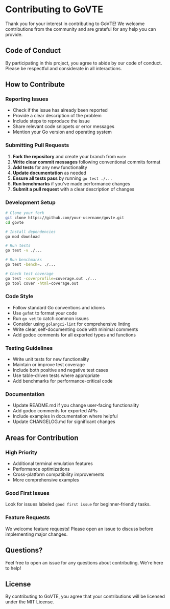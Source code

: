 # Contributing to GoVTE

Thank you for your interest in contributing to GoVTE! We welcome contributions from the community and are grateful for any help you can provide.

## Code of Conduct

By participating in this project, you agree to abide by our code of conduct. Please be respectful and considerate in all interactions.

## How to Contribute

### Reporting Issues

- Check if the issue has already been reported
- Provide a clear description of the problem
- Include steps to reproduce the issue
- Share relevant code snippets or error messages
- Mention your Go version and operating system

### Submitting Pull Requests

1. **Fork the repository** and create your branch from `main`
2. **Write clear commit messages** following conventional commits format
3. **Add tests** for any new functionality
4. **Update documentation** as needed
5. **Ensure all tests pass** by running `go test ./...`
6. **Run benchmarks** if you've made performance changes
7. **Submit a pull request** with a clear description of changes

### Development Setup

```bash
# Clone your fork
git clone https://github.com/your-username/govte.git
cd govte

# Install dependencies
go mod download

# Run tests
go test -v ./...

# Run benchmarks
go test -bench=. ./...

# Check test coverage
go test -coverprofile=coverage.out ./...
go tool cover -html=coverage.out
```

### Code Style

- Follow standard Go conventions and idioms
- Use `gofmt` to format your code
- Run `go vet` to catch common issues
- Consider using `golangci-lint` for comprehensive linting
- Write clear, self-documenting code with minimal comments
- Add godoc comments for all exported types and functions

### Testing Guidelines

- Write unit tests for new functionality
- Maintain or improve test coverage
- Include both positive and negative test cases
- Use table-driven tests where appropriate
- Add benchmarks for performance-critical code

### Documentation

- Update README.md if you change user-facing functionality
- Add godoc comments for exported APIs
- Include examples in documentation where helpful
- Update CHANGELOG.md for significant changes

## Areas for Contribution

### High Priority

- Additional terminal emulation features
- Performance optimizations
- Cross-platform compatibility improvements
- More comprehensive examples

### Good First Issues

Look for issues labeled `good first issue` for beginner-friendly tasks.

### Feature Requests

We welcome feature requests! Please open an issue to discuss before implementing major changes.

## Questions?

Feel free to open an issue for any questions about contributing. We're here to help!

## License

By contributing to GoVTE, you agree that your contributions will be licensed under the MIT License.